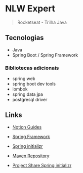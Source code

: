 # NLW Expert

> Rocketseat - Trilha Java

## Tecnologias

- Java
- Spring Boot / Spring Framework

### Bibliotecas adicionais

- spring web
- spring boot dev tools
- lombok
- spring data jpa
- postgresql driver

## Links

- [Notion Guides](https://efficient-sloth-d85.notion.site/NLW-14-Expert-9e11ff472de64b08a5f9e277a20c3ecc)

- [Spring Framework](https://spring.io/)

- [Spring initializr](https://start.spring.io/)

- [Maven Repository](https://mvnrepository.com/)

- [Project Share Spring initializr](https://start.spring.io/#!type=maven-project&language=java&platformVersion=3.2.2&packaging=jar&jvmVersion=21&groupId=com.rocketseat&artifactId=nlw_expert_certification&name=nlw_expert_certification&description=Projeto%20do%20NLW%20Expert%20Thilha%20Java&packageName=com.rocketseat.nlw_expert_certification&dependencies=web,devtools,lombok,data-jpa,postgresql)
